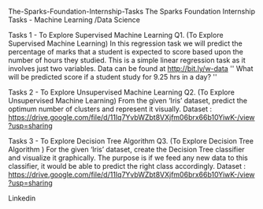 The-Sparks-Foundation-Internship-Tasks
The Sparks Foundation Internship Tasks - Machine Learning /Data Science

Tasks 1 - To Explore Supervised Machine Learning
Q1. (To Explore Supervised Machine Learning) In this regression task we will predict the percentage of marks that a student is expected to score based upon the number of hours they studied. This is a simple linear regression task as it involves just two variables. Data can be found at http://bit.ly/w-data '' What will be predicted score if a student study for 9.25 hrs in a day? ''

Tasks 2 - To Explore Unsupervised Machine Learning
Q2. (To Explore Unsupervised Machine Learning) From the given ‘Iris’ dataset, predict the optimum number of clusters and represent it visually. Dataset : https://drive.google.com/file/d/11Iq7YvbWZbt8VXjfm06brx66b10YiwK-/view?usp=sharing

Tasks 3 - To Explore Decision Tree Algorithm
Q3. (To Explore Decision Tree Algorithm ) For the given ‘Iris’ dataset, create the Decision Tree classifier and visualize it graphically. The purpose is if we feed any new data to this classifier, it would be able to predict the right class accordingly. Dataset : https://drive.google.com/file/d/11Iq7YvbWZbt8VXjfm06brx66b10YiwK-/view?usp=sharing

Linkedin



